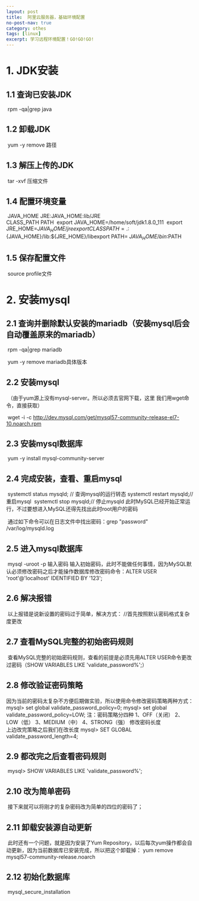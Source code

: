 ```yaml
---
layout: post
title:  阿里云服务器，基础环境配置
no-post-nav: true
category: othes
tags: [linux]
excerpt: 学习远程环境配置！GO!GO!GO!
---
```


# 1. JDK安装

## 1.1 查询已安装JDK

​	rpm -qa|grep java          

## 1.2 卸载JDK

​	yum -y remove 路径

## 1.3 解压上传的JDK

​	tar -xvf 压缩文件

## 1.4 配置环境变量

​	JAVA_HOME JRE:JAVA_HOME:lib/JRE       
​	CLASS_PATH PATH
​	export JAVA_HOME=/home/soft/jdk1.8.0_111 
​	export JRE_HOME=${JAVA_HOME}/jre
export CLASSPATH=.:${JAVA_HOME}/lib:${JRE_HOME}/libexport     PATH= ${JAV A_ HOME}/bin:$PATH

## 1.5 保存配置文件

​      	source profile文件

# 2. 安装mysql

## 2.1 查询并删除默认安装的mariadb（安装mysql后会自动覆盖原来的mariadb）

​	rpm -qa|grep mariadb      

​	yum -y remove mariadb具体版本

## 2.2 安装mysql

​	（由于yum源上没有mysql-server。所以必须去官网下载，这里 我们用wget命令，直接获取）           

​	  wget -i -c http://dev.mysql.com/get/mysql57-community-release-el7-10.noarch.rpm

## 2.3 安装mysql数据库

​	yum -y install mysql-community-server

## 2.4 完成安装，查看、重启mysql

​	systemctl status mysqld; // 查询mysql的运行转态   systemctl restart mysqld;// 重启mysql
​	systemctl stop mysqld;// 停止mysqld
​	此时MySQL已经开始正常运行，不过要想进入MySQL还得先找出此时root用户的密码

​	通过如下命令可以在日志文件中找出密码：grep "password" /var/log/mysqld.log

## 2.5 进入mysql数据库

​	mysql -uroot -p 输入密码
​	输入初始密码，此时不能做任何事情，因为MySQL默认必须修改密码之后才能操作数据库修改密码命令：
​	ALTER USER 'root'@'localhost' IDENTIFIED BY '123';

## 2.6 解决报错

​	以上报错是说新设置的密码过于简单，解决方式：
​	//首先按照默认密码格式复杂度更改 

## 2.7 查看MySQL完整的初始密码规则

​	查看MySQL完整的初始密码规则，查看的前提是必须先用ALTER USER命令更改过密码（SHOW VARIABLES LIKE 'validate_password%';）

## 2.8 修改验证密码策略     

​	因为当前的密码太复杂不方便后期做实验，所以使用命令修改密码策略两种方式：
mysql> set global validate_password_policy=0;
mysql> set global validate_password_policy=LOW;
注：密码策略分四种
1、OFF（关闭） 2、LOW（低） 3、MEDIUM（中） 4、STRONG（强）
修改密码长度           
上边改完策略之后我们在改长度 mysql> SET GLOBAL validate_password_length=4;

## 2.9 都改完之后查看密码规则

​	mysql> SHOW VARIABLES LIKE 'validate_password%';

## 2.10 改为简单密码

​	接下来就可以将刚才的复杂密码改为简单的四位的密码了；

## 2.11 卸载安装源自动更新

​	此时还有一个问题，就是因为安装了Yum Repository，以后每次yum操作都会自动更新，因为当前数据库已安装完成，所以把这个卸载掉：
yum remove mysql57-community-release.noarch

## 2.12 初始化数据库

​	mysql_secure_installation


